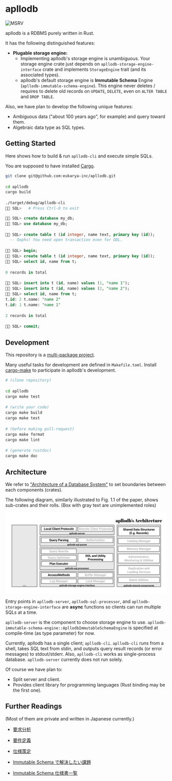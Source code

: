 # apllodb

![MSRV](https://img.shields.io/badge/rustc-1.51+-lightgray.svg)

apllodb is a RDBMS purely written in Rust.

It has the following distinguished features:

- **Plugable storage engine:**
  - Implementing apllodb's storage engine is unambiguous. Your storage engine crate just depends on `apllodb-storage-engine-interface` crate and implements `StorageEngine` trait (and its associated types).
  - apllodb's default storage engine is **Immutable Schema** Engine (`apllodb-immutable-schema-engine`). This engine never deletes / requires to delete old records on `UPDATE`, `DELETE`, even on `ALTER TABLE` and `DROP TABLE`.

Also, we have plan to develop the following unique features:

- Ambiguous data ("about 100 years ago", for example) and query toward them.
- Algebraic data type as SQL types.

## Getting Started

Here shows how to build & run `apllodb-cli` and execute simple SQLs.

You are supposed to have installed [Cargo](https://github.com/rust-lang/cargo).

```bash
git clone git@github.com:eukarya-inc/apllodb.git

cd apllodb
cargo build

./target/debug/apllodb-cli
🚀🌙 SQL>   # Press Ctrl-D to exit
```

```sql
🚀🌙 SQL> create database my_db;
🚀🌙 SQL> use database my_db;

🚀🌙 SQL> create table t (id integer, name text, primary key (id));
  -- Oophs! You need open transaction even for DDL.

🚀🌙 SQL> begin;
🚀🌙 SQL> create table t (id integer, name text, primary key (id));
🚀🌙 SQL> select id, name from t;

0 records in total

🚀🌙 SQL> insert into t (id, name) values (1, "name 1");
🚀🌙 SQL> insert into t (id, name) values (2, "name 2");
🚀🌙 SQL> select id, name from t;
t.id: 2 t.name: "name 2"
t.id: 1 t.name: "name 1"

2 records in total

🚀🌙 SQL> commit;
```

## Development

This repository is a [multi-package project](https://doc.rust-lang.org/edition-guide/rust-2018/cargo-and-crates-io/cargo-workspaces-for-multi-package-projects.html).

Many useful tasks for development are defined in `Makefile.toml`. Install [cargo-make](https://github.com/sagiegurari/cargo-make) to participate in apllodb's development.

```bash
# (clone repository)

cd apllodb
cargo make test

# (write your code)
cargo make build
cargo make test

# (before making pull-request)
cargo make format
cargo make lint

# (generate rustdoc)
cargo make doc
```

## Architecture

We refer to ["Architecture of a Database System"](https://dsf.berkeley.edu/papers/fntdb07-architecture.pdf) to set boundaries between each components (crates).

The following diagram, similarly illustrated to Fig. 1.1 of the paper, shows sub-crates and their rolls.
(Box with gray text are unimplemented roles)

![apllodb's Architecture (src: https://www.figma.com/file/9pBZXpEHkA8rtSH7w1Itqi/apllodb's-Architecture?node-id=1%3A2&viewport=552%2C484%2C0.7679687738418579)](./doc/apllodb-architecture.svg)

Entry points in `apllodb-server`, `apllodb-sql-processor`, and `apllodb-storage-engine-interface` are **async** functions so clients can run multiple SQLs at a time.

`apllodb-server` is the component to choose storage engine to use. `apllodb-immutable-schema-engine::ApllodbImmutableSchemaEngine` is specified at compile-time (as type parameter) for now.

Currently, apllodb has a single client; `apllodb-cli`. `apllodb-cli` runs from a shell, takes SQL text from stdin, and outputs query result records (or error messages) to stdout/stderr.
Also, `apllodb-cli` works as single-process database. `apllodb-server` currently does not run solely.

Of course we have plan to:

- Split server and client.
- Provides client library for programming languages (Rust binding may be the first one).

## Further Readings

(Most of them are private and written in Japanese currently.)

- [要求分析](https://docs.google.com/document/d/1J6_MWObo0VVo-ATrwALpoNUHBUbSvrxHV8XuBcs_tIM/edit)
- [要件定義](https://docs.google.com/document/d/1djtGGMope8eCJOMjDXl0DvjpUrwlGjHygUN8n0M-0WI/edit#heading=h.hhevn0icya3z)
- [仕様策定](https://docs.google.com/document/d/1yUgI-_hqPYiVBPYWQosuo3idVzAjbq29GgyS72N4SAs/edit)

- [Immutable Schema で解決したい課題](https://github.com/darwin-education/apllodb/wiki/Immutable-Schema-000:-%E8%A7%A3%E6%B1%BA%E3%81%97%E3%81%9F%E3%81%84%E8%AA%B2%E9%A1%8C)
- [Immutable Schema 仕様書一覧](https://github.com/darwin-education/apllodb/wiki/Immutable-Schema-100:-%E4%BB%95%E6%A7%98%E6%9B%B8%E4%B8%80%E8%A6%A7)
